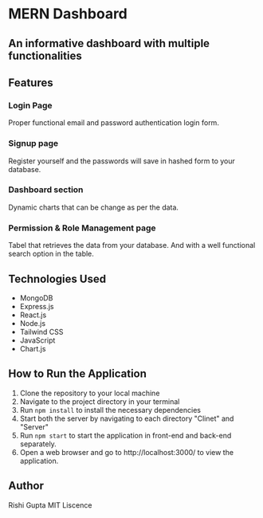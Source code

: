 # MERN Dashboard

## An informative dashboard with multiple functionalities

## Features

### Login Page

Proper functional email and password authentication login form.




### Signup page

Register yourself and the passwords will save in hashed form to your database.



### Dashboard section

Dynamic charts that can be change as per the data.



### Permission & Role Management page

Tabel that retrieves the data from your database. And with a well functional search option in the table.




## Technologies Used

- MongoDB
- Express.js
- React.js
- Node.js
- Tailwind CSS
- JavaScript
- Chart.js

## How to Run the Application

1. Clone the repository to your local machine
2. Navigate to the project directory in your terminal
3. Run `npm install` to install the necessary dependencies
4. Start both the server by navigating to each directory "Clinet" and "Server"
4. Run `npm start` to start the application in front-end and back-end separately.
5. Open a web browser and go to http://localhost:3000/ to view the application.

## Author 

Rishi Gupta MIT Liscence


